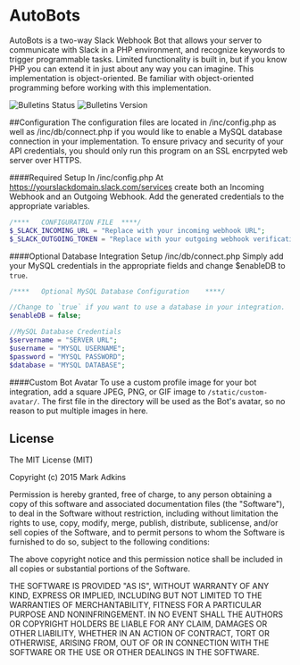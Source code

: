 # AutoBots
AutoBots is a two-way Slack Webhook Bot that allows your server to communicate with Slack in a PHP environment, and recognize keywords to trigger programmable tasks.  Limited functionality is built in, but if you know PHP you can extend it in just about any way you can imagine.  This implementation is object-oriented.  Be familiar with object-oriented programming before working with this implementation.

![Bulletins Status](https://img.shields.io/badge/Status-In%20Progress-0A96B5.svg)
![Bulletins Version](https://img.shields.io/badge/Current%20Version-v0.1.1-043A47.svg)

##Configuration
The configuration files are located in /inc/config.php as well as /inc/db/connect.php if you would like to enable a MySQL database connection in your implementation.  To ensure privacy and security of your API credentials, you should only run this program on an SSL encrpyted web server over HTTPS.

####Required Setup In /inc/config.php
At https://yourslackdomain.slack.com/services create both an Incoming Webhook and an Outgoing Webhook.  Add the generated credentials to the appropriate variables.
```php
/****   CONFIGURATION FILE  ****/
$_SLACK_INCOMING_URL = "Replace with your incoming webhook URL";
$_SLACK_OUTGOING_TOKEN = "Replace with your outgoing webhook verification token";
```

####Optional Database Integration Setup /inc/db/connect.php
Simply add your MySQL credentials in the appropriate fields and change $enableDB to `true`.
```php
/****   Optional MySQL Database Configuration    ****/

//Change to `true` if you want to use a database in your integration.
$enableDB = false;

//MySQL Database Credentials
$servername = "SERVER URL";
$username = "MYSQL USERNAME";
$password = "MYSQL PASSWORD";
$database = "MYSQL DATABASE";
```

####Custom Bot Avatar
To use a custom profile image for your bot integration, add a square JPEG, PNG, or GIF image to `/static/custom-avatar/`.  The first file in the directory will be used as the Bot's avatar, so no reason to put multiple images in here.

## License
The MIT License (MIT)

Copyright (c) 2015 Mark Adkins

Permission is hereby granted, free of charge, to any person obtaining a copy
of this software and associated documentation files (the "Software"), to deal
in the Software without restriction, including without limitation the rights
to use, copy, modify, merge, publish, distribute, sublicense, and/or sell
copies of the Software, and to permit persons to whom the Software is
furnished to do so, subject to the following conditions:

The above copyright notice and this permission notice shall be included in all
copies or substantial portions of the Software.

THE SOFTWARE IS PROVIDED "AS IS", WITHOUT WARRANTY OF ANY KIND, EXPRESS OR
IMPLIED, INCLUDING BUT NOT LIMITED TO THE WARRANTIES OF MERCHANTABILITY,
FITNESS FOR A PARTICULAR PURPOSE AND NONINFRINGEMENT. IN NO EVENT SHALL THE
AUTHORS OR COPYRIGHT HOLDERS BE LIABLE FOR ANY CLAIM, DAMAGES OR OTHER
LIABILITY, WHETHER IN AN ACTION OF CONTRACT, TORT OR OTHERWISE, ARISING FROM,
OUT OF OR IN CONNECTION WITH THE SOFTWARE OR THE USE OR OTHER DEALINGS IN THE
SOFTWARE.
